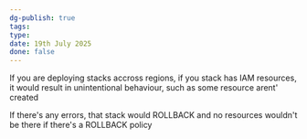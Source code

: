 ```yaml
---
dg-publish: true
tags: 
type: 
date: 19th July 2025
done: false
---
```

If you are deploying stacks accross regions, if you stack has IAM resources, it would result in unintentional behaviour, such as some resource arent' created 

If there's any errors, that stack would ROLLBACK and no resources wouldn't be there if there's a ROLLBACK policy
